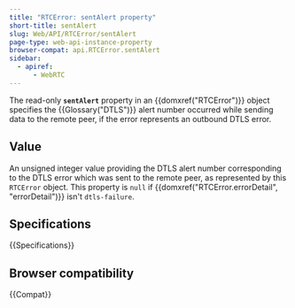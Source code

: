 ```yaml
---
title: "RTCError: sentAlert property"
short-title: sentAlert
slug: Web/API/RTCError/sentAlert
page-type: web-api-instance-property
browser-compat: api.RTCError.sentAlert
sidebar:
  - apiref:
      - WebRTC
---
```


The read-only **`sentAlert`** property in an
{{domxref("RTCError")}} object specifies the {{Glossary("DTLS")}} alert number occurred
while sending data to the remote peer, if the error represents an outbound DTLS error.

## Value

An unsigned integer value providing the DTLS alert number corresponding to the DTLS
error which was sent to the remote peer, as represented by this `RTCError`
object. This property is `null` if {{domxref("RTCError.errorDetail", "errorDetail")}}
isn't `dtls-failure`.

## Specifications

{{Specifications}}

## Browser compatibility

{{Compat}}
